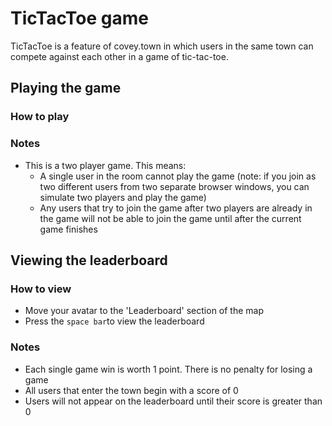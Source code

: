 # TicTacToe game
TicTacToe is a feature of covey.town in which users in the same town can compete against each other in a game of tic-tac-toe. 

## Playing the game
### How to play

### Notes
- This is a two player game. This means:
  - A single user in the room cannot play the game (note: if you join as two different users from two separate browser windows, you can simulate two players and play the game)
  - Any users that try to join the game after two players are already in the game will not be able to join the game until after the current game finishes

## Viewing the leaderboard
### How to view
- Move your avatar to the 'Leaderboard' section of the map
- Press the `space bar`to view the leaderboard

### Notes
- Each single game win is worth 1 point. There is no penalty for losing a game
- All users that enter the town begin with a score of 0
- Users will not appear on the leaderboard until their score is greater than 0
